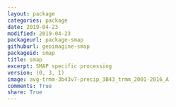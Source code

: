 ```yaml
---
layout: package
categories: package
date: 2019-04-23
modified: 2019-04-23
packageurl: package-smap
githuburl: geoimagine-smap
packageid: smap
title: smap
excerpt: SMAP specific processing
version: (0, 3, 1)
image: avg-trmm-3b43v7-precip_3B43_trmm_2001-2016_A
comments: True
share: True
---
```

